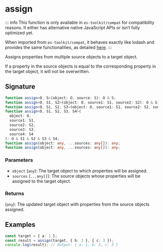 # assign

::: info
This function is only available in `es-toolkit/compat` for compatibility reasons. It either has alternative native JavaScript APIs or isn’t fully optimized yet.

When imported from `es-toolkit/compat`, it behaves exactly like lodash and provides the same functionalities, as detailed [here](../../../compatibility.md).
:::

Assigns properties from multiple source objects to a target object.

If a property in the source objects is equal to the corresponding property in the target object, it will not be overwritten.

## Signature

```typescript
function assign<O, S>(object: O, source: S): O & S;
function assign<O, S1, S2>(object: O, source1: S1, source2: S2): O & S1 & S2;
function assign<O, S1, S2, S3>(object: O, source1: S1, source2: S2, source3: S3): O & S1 & S2 & S3;
function assign<O, S1, S2, S3, S4>(
  object: O,
  source1: S1,
  source2: S2,
  source3: S3,
  source4: S4
): O & S1 & S2 & S3 & S4;
function assign(object: any, ...sources: any[]): any;
function assign(object: any, ...sources: any[]): any;
```

### Parameters

- `object` (`any`): The target object to which properties will be assigned.
- `sources` (`...any[]`): The source objects whose properties will be assigned to the target object.

### Returns

(`any`): The updated target object with properties from the source objects assigned.

## Examples

```typescript
const target = { a: 1 };
const result = assign(target, { b: 2 }, { c: 3 });
console.log(result); // Output: { a: 1, b: 2, c: 3 }
```
